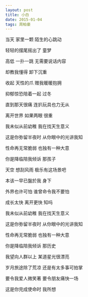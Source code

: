 ```yaml
---
layout: post
title: 小白
date: 2015-01-04 
tags: 周柏豪  
---
```


当天 家里一颗 陌生的心跳动

轻轻的摆尾摇出了 童梦

高低 一扑一跳 无需要说话内容

却教我懂得 卸下沉重

收起 天性的爪 赠我暖暖抱拥

抑郁惊恐陪着一起 过冬

直到那天很痛 连扒玩具也力无从

离开世界 如果两眼 很重

我未似从前幼稚 我在找天生意义

这是你弥留半夜时 从你眼中的光讲我知

性命再无常脆弱 也独有一种大意

你是降临陪我倾诉 那孩子

天空 想刮风雨 极乐有这场景吧

本该一早已盤於我 身下

外界也许可怕 谁曾命令我不要怕

成长太快 离开更快 知吗

我未似从前幼稚 我在找天生意义

这是你弥留半夜时 从你眼中的光讲我知

性命再无常脆弱 也独有一种大意

你是降临陪我倾诉 那历史

我望向人群以上 某道星光很漂亮

岁月旅途除了荒凉 还是有太多事可拍掌

要令我爱人微笑著 要令朋友痛快一场

这是你完成使命时 我所想


